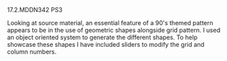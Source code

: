 17.2.MDDN342 PS3

Looking at source material, an essential feature of a 90's themed pattern appears to be in the use of geometric shapes alongside grid pattern. I used an object oriented system to generate the different shapes. To help showcase these shapes I have included sliders to modify the grid and column numbers.
